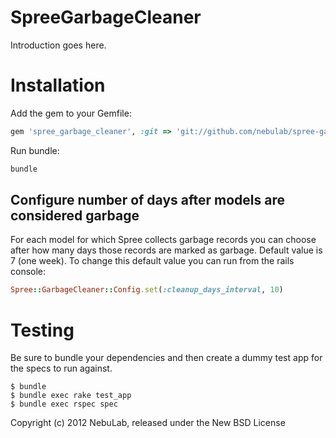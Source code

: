 SpreeGarbageCleaner
===================

Introduction goes here.

Installation
============

Add the gem to your Gemfile:

```ruby
gem 'spree_garbage_cleaner', :git => 'git://github.com/nebulab/spree-garbage-cleaner.git'
```

Run bundle:

```bash
bundle
```

Configure number of days after models are considered garbage
------------------------------------------------------------

For each model for which Spree collects garbage records you can choose after how many days those records are marked as garbage. Default value is 7 (one week). 
To change this default value you can run from the rails console:

```ruby
Spree::GarbageCleaner::Config.set(:cleanup_days_interval, 10)
```

Testing
=======

Be sure to bundle your dependencies and then create a dummy test app for the specs to run against.

    $ bundle
    $ bundle exec rake test_app
    $ bundle exec rspec spec

Copyright (c) 2012 NebuLab, released under the New BSD License
